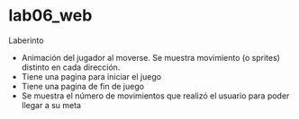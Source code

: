 # lab06_web
Laberinto
- Animación del jugador al moverse. Se muestra movimiento (o sprites) distinto en cada dirección.
- Tiene una pagina para iniciar el juego
- Tiene una pagina de fin de juego
- Se muestra el número de movimientos que realizó el usuario para poder llegar a su meta
